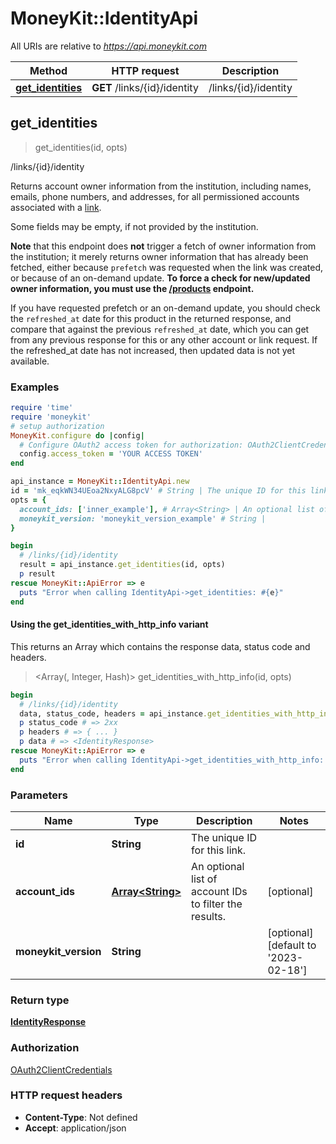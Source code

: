 # MoneyKit::IdentityApi

All URIs are relative to *https://api.moneykit.com*

| Method | HTTP request | Description |
| ------ | ------------ | ----------- |
| [**get_identities**](IdentityApi.md#get_identities) | **GET** /links/{id}/identity | /links/{id}/identity |


## get_identities

> <IdentityResponse> get_identities(id, opts)

/links/{id}/identity

Returns account owner information from the institution, including names, emails, phone     numbers, and addresses, for all permissioned accounts associated with a <a href=#tag/Links>link</a>.     <p>Some fields may be empty, if not provided by the institution.     <p>**Note** that this endpoint does **not** trigger a fetch of owner information from the institution; it merely returns     owner information that has already been fetched, either because `prefetch` was requested when the link was created,     or because of an on-demand update.  **To force a check for new/updated owner information, you must use the     <a href=#operation/refresh_products>/products</a> endpoint.**     <p>If you have requested prefetch or an on-demand update, you should check the `refreshed_at` date     for this product in the returned response, and compare that against the previous `refreshed_at` date, which you can     get from any previous response for this or any other account or link request.  If the refreshed_at date has not     increased, then updated data is not yet available.

### Examples

```ruby
require 'time'
require 'moneykit'
# setup authorization
MoneyKit.configure do |config|
  # Configure OAuth2 access token for authorization: OAuth2ClientCredentials
  config.access_token = 'YOUR ACCESS TOKEN'
end

api_instance = MoneyKit::IdentityApi.new
id = 'mk_eqkWN34UEoa2NxyALG8pcV' # String | The unique ID for this link.
opts = {
  account_ids: ['inner_example'], # Array<String> | An optional list of account IDs to filter the results.
  moneykit_version: 'moneykit_version_example' # String | 
}

begin
  # /links/{id}/identity
  result = api_instance.get_identities(id, opts)
  p result
rescue MoneyKit::ApiError => e
  puts "Error when calling IdentityApi->get_identities: #{e}"
end
```

#### Using the get_identities_with_http_info variant

This returns an Array which contains the response data, status code and headers.

> <Array(<IdentityResponse>, Integer, Hash)> get_identities_with_http_info(id, opts)

```ruby
begin
  # /links/{id}/identity
  data, status_code, headers = api_instance.get_identities_with_http_info(id, opts)
  p status_code # => 2xx
  p headers # => { ... }
  p data # => <IdentityResponse>
rescue MoneyKit::ApiError => e
  puts "Error when calling IdentityApi->get_identities_with_http_info: #{e}"
end
```

### Parameters

| Name | Type | Description | Notes |
| ---- | ---- | ----------- | ----- |
| **id** | **String** | The unique ID for this link. |  |
| **account_ids** | [**Array&lt;String&gt;**](String.md) | An optional list of account IDs to filter the results. | [optional] |
| **moneykit_version** | **String** |  | [optional][default to &#39;2023-02-18&#39;] |

### Return type

[**IdentityResponse**](IdentityResponse.md)

### Authorization

[OAuth2ClientCredentials](../README.md#OAuth2ClientCredentials)

### HTTP request headers

- **Content-Type**: Not defined
- **Accept**: application/json

